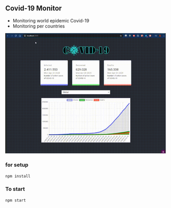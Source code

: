 ## Covid-19 Monitor

 - Monitoring world epidemic Covid-19
 - Monitoring per countries

![](https://github.com/komplekt17/Test-Tasks/blob/master/gifs/covid.gif)

### for setup

`npm install`

### To start

`npm start`
